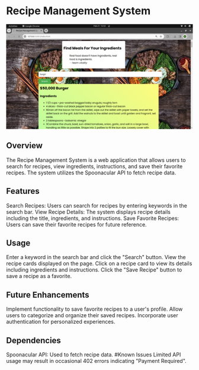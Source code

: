 
# Recipe Management System
![Getting Started](./preview.png)
## Overview
The Recipe Management System is a web application that allows users to search for recipes, view ingredients, instructions, and save their favorite recipes. The system utilizes the Spoonacular API to fetch recipe data.
## Features
Search Recipes: Users can search for recipes by entering keywords in the search bar.
View Recipe Details: The system displays recipe details including the title, ingredients, and instructions.
Save Favorite Recipes: Users can save their favorite recipes for future reference.
## Usage
Enter a keyword in the search bar and click the "Search" button.
View the recipe cards displayed on the page.
Click on a recipe card to view its details including ingredients and instructions.
Click the "Save Recipe" button to save a recipe as a favorite.
## Future Enhancements
Implement functionality to save favorite recipes to a user's profile.
Allow users to categorize and organize their saved recipes.
Incorporate user authentication for personalized experiences.
## Dependencies
Spoonacular API: Used to fetch recipe data.
#Known Issues
Limited API usage may result in occasional 402 errors indicating "Payment Required".

